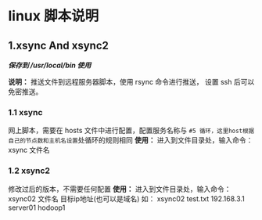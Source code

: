 # linux 脚本说明
## 1.xsync And xsync2
***保存到 /usr/local/bin 使用***

**说明：** 推送文件到远程服务器脚本，使用 rsync 命令进行推送， 设置 ssh 后可以免密推送。

### 1.1 xsync
网上脚本，需要在 hosts 文件中进行配置，配置服务名称与 ```#5 循环，这里host根据自己的节点数和主机名设置```处循环的规则相同
**使用：** 进入到文件目录处，输入命令： xsync 文件名

### 1.2 xsync2
修改过后的版本，不需要任何配置
**使用：**  进入到文件目录处，输入命令： xsync02 文件名 目标ip地址(也可以是域名)
如： xsync02 test.txt 192.168.3.1 server01 hodoop1